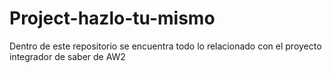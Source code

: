 # Project-hazlo-tu-mismo
Dentro de este repositorio se encuentra todo lo relacionado con el proyecto integrador de saber de AW2
